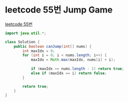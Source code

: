 # leetcode 55번 Jump Game
[leetcode 55번](https://leetcode.com/problems/jump-game/description/)
```java
import java.util.*;

class Solution {
    public boolean canJump(int[] nums) {
        int maxIdx = 0;
        for (int i = 0; i < nums.length; i++) {
            maxIdx = Math.max(maxIdx, nums[i] + i);
            
            if (maxIdx >= nums.length - 1) return true;
            else if (maxIdx == i) return false;
        }

        return true;
    }
}
```